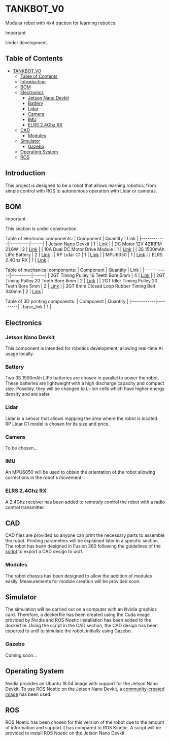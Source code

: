 # TANKBOT_V0
Modular robot with 4x4 traction for learning robotics.
> [!IMPORTANT]
> Under development.

## Table of Contents
- [TANKBOT\_V0](#tankbot_v0)
  - [Table of Contents](#table-of-contents)
  - [Introduction](#introduction)
  - [BOM](#bom)
  - [Electronics](#electronics)
    - [Jetson Nano Devkit](#jetson-nano-devkit)
    - [Battery](#battery)
    - [Lidar](#lidar)
    - [Camera](#camera)
    - [IMU](#imu)
    - [ELRS 2.4Ghz RX](#elrs-24ghz-rx)
  - [CAD](#cad)
    - [Modules](#modules)
  - [Simulator](#simulator)
    - [Gazebo](#gazebo)
  - [Operating System](#operating-system)
  - [ROS](#ros)

## Introduction
This project is designed to be a robot that allows learning robotics, from simple control with ROS to autonomous operation with Lidar or cameras.

## BOM
> [!IMPORTANT]
> This section is under construction.

Table of electronic components:
| Component | Quantity | Link |
|------------|----------|------|
| Jetson Nano Devkit | 1 | [Link](https://developer.nvidia.com/embedded/jetson-nano-developer-kit) |
| DC Motor 12V 421RPM 21.6W | 2 | [Link](https://www.aliexpress.com/item/1005005428153048.html) |
| 10A Dual DC Motor Drive Module | 1 | [Link](https://aliexpress.com/item/1005005600656370.html) |
| 3S 1500mAh LiPo Battery | 2 | [Link](https://chinahobbyline.com/collections/cnhl-voltage-11-1v-3s-lipo-batteries/products/cnhl-black-series-1500mah-11-1v-3s-100c-lipo-battery-with-xt60-plug) |
| RP Lidar C1 | 1 | [Link](https://www.slamtec.ai/product/slamtec-rplidar-c1/) |
| MPU6050 | 1 | [Link](https://www.aliexpress.com/item/1005005281279590.html) |
| ELRS 2.4Ghz RX | 1 | [Link](https://www.aliexpress.com/item/1005005912449261.html) |

Table of mechanical components:
| Component | Quantity | Link |
|------------|----------|------|
| 2GT Timing Pulley 16 Teeth Bore 5mm | 4 | [Link](https://www.aliexpress.com/item/1005003693756433.html) |
| 2GT Timing Pulley 20 Teeth Bore 8mm | 2 | [Link](https://www.aliexpress.com/item/1005003693756433.html) |
| 2GT Idler Timing Pulley 20 Teeth Bore 5mm | 2 | [Link](https://www.aliexpress.com/item/32817328238.html) |
| 2GT 6mm Closed Loop Rubber Timing Belt 340mm | 2 | [Link](https://www.aliexpress.com/item/1005003420210494.html) |


Table of 3D printing components:
| Component | Quantity |
|------------|----------|
| base_link | 1 |

## Electronics
### Jetson Nano Devkit
This component is intended for robotics development, allowing real-time AI usage locally.

### Battery
Two 3S 1500mAh LiPo batteries are chosen in parallel to power the robot. These batteries are lightweight with a high discharge capacity and compact size. Possibly, they will be changed to Li-Ion cells which have higher energy density and are safer.

### Lidar
Lidar is a sensor that allows mapping the area where the robot is located. RP Lidar C1 model is chosen for its size and price.

### Camera
To be chosen...

### IMU
An MPU6050 will be used to obtain the orientation of the robot allowing corrections in the robot's movement.

### ELRS 2.4Ghz RX
A 2.4Ghz receiver has been added to remotely control the robot with a radio control transmitter.

## CAD
CAD files are provided so anyone can print the necessary parts to assemble the robot. Printing parameters will be explained later in a specific section. The robot has been designed in Fusion 360 following the guidelines of the [script](https://github.com/syuntoku14/fusion2urdf) to export a CAD design to urdf.
### Modules
The robot chassis has been designed to allow the addition of modules easily. Measurements for module creation will be provided soon.

## Simulator
The simulation will be carried out on a computer with an Nvidia graphics card. Therefore, a dockerfile has been created using the Cuda image provided by Nvidia and ROS Noetic installation has been added to the dockerfile.
Using the script in the CAD section, the CAD design has been exported to urdf to simulate the robot, initially using Gazebo.
### Gazebo
Coming soon...

## Operating System
Nvidia provides an Ubuntu 18.04 image with support for the Jetson Nano Devkit. To use ROS Noetic on the Jetson Nano Devkit, a [community-created image](https://forums.developer.nvidia.com/t/xubuntu-20-04-focal-fossa-l4t-r32-3-1-custom-image-for-the-jetson-nano/121768) has been used.

## ROS
ROS Noetic has been chosen for this version of the robot due to the amount of information and support it has compared to ROS Kinetic. A script will be provided to install ROS Noetic on the Jetson Nano Devkit.